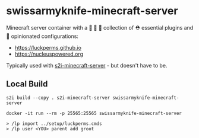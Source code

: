 # swissarmyknife-minecraft-server

Minecraft server container with a :purse: :briefcase: :handbag: collection of ⛑️ essential plugins and :beginner: opinionated configurations:

* https://luckperms.github.io
* https://nucleuspowered.org

Typically used with [s2i-minecraft-server](https://github.com/vorburger/s2i-minecraft-server/) - but doesn't have to be.


## Local Build

    s2i build --copy . s2i-minecraft-server swissarmyknife-minecraft-server

    docker -it run --rm -p 25565:25565 swissarmyknife-minecraft-server

    > /lp import ../setup/luckperms.cmds
    > /lp user <YOU> parent add groot

